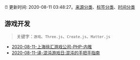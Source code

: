 :alarm_clock: 更新时间: 2020-08-11 03:48:27。[来源分类](../README.md)、[标签分类](../TAGS.md)、[时间分类](../TIMELINE.md)

## 游戏开发


> 关键字：`游戏`、`Three.js`、`Create.js`、`Matter.js`



- [2020-08-11-上海徐汇游戏公司-PHP-内推](https://www.v2ex.com/t/697303) 
- [2020-08-11-译-混沌游戏日:混沌的手把手指南](https://toutiao.io/k/he095kf) 